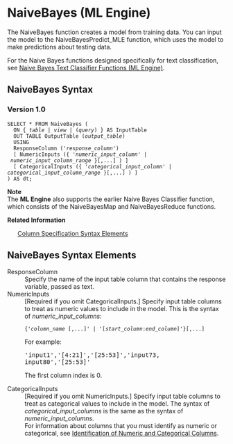 <div class="nested0" aria-labelledby="ariaid-title1" topicindex="1" topicid="wdh1506114950524" id="wdh1506114950524"><h1 class="title topictitle1" id="ariaid-title1"><span>NaiveBayes (ML Engine)</span></h1><div class="body conbody">
<p class="p">The <span>NaiveBayes</span> function <span>creates</span> a model from training data. You can input the model to the NaiveBayesPredict_MLE function, which uses the model to make predictions about testing data.</p>
<p class="p">For the Naive Bayes functions designed specifically for text classification, see <a href="rle1549559759145.md">Naive Bayes Text Classifier Functions (ML Engine)</a>.</p></div><div class="topic reference nested1" aria-labelledby="ariaid-title2" topicindex="2" topicid="yde1506115061661" xml:lang="en-us" lang="en-us" id="yde1506115061661">
<h2 class="title topictitle2" id="ariaid-title2"><span>NaiveBayes</span> Syntax</h2><div class="body refbody"><div class="section" id="yde1506115061661__section_N100B7_N10022_N10001">
<h3 class="title sectiontitle">Version 1.0</h3><pre class="pre codeblock" xml:space="preserve"><code>SELECT * FROM NaiveBayes (
  <span>ON { <var class="keyword varname">table</var> | <var class="keyword varname">view</var> | (<var class="keyword varname">query</var>) }</span> AS InputTable
  OUT TABLE OutputTable (<var class="keyword varname">output_table</var>)
  USING
  ResponseColumn ('<var class="keyword varname">response_column</var>')
  [ NumericInputs ({ '<var class="keyword varname">numeric_input_column</var>' | <var class="keyword varname">numeric_input_column_range</var> }[,...] ) ]
  [ CategoricalInputs ({ '<var class="keyword varname">categorical_input_column</var>' | <var class="keyword varname">categorical_input_column_range</var> }[,...] ) ]
) AS dt;</code></pre><div class="note note" id="yde1506115061661__note_N10107_N100D6_N10041_N10001"><span><b>Note</b></span><div class="notebody">The <span><b>ML Engine</b></span> also supports the earlier Naive Bayes Classifier function, which consists of the NaiveBayesMap and NaiveBayesReduce functions.</div></div></div></div><div class="related-links"><div class="linklistheader"><p></p><b>Related Information</b></div>
<ul class="linklist linklist relinfo"><div class="linklistmember"><a href="ndv1557782188375.md">Column Specification Syntax Elements</a></div></ul></div></div><div class="topic reference nested1" aria-labelledby="ariaid-title3" topicindex="3" topicid="iau1506115118970" xml:lang="en-us" lang="en-us" id="iau1506115118970">
<h2 class="title topictitle2" id="ariaid-title3"><span>NaiveBayes</span> Syntax Elements</h2><div class="body refbody"><div class="section" id="iau1506115118970__section_N10011_N1000E_N10001"><dl class="dl parml"><dt class="dt pt dlterm">ResponseColumn</dt><dd class="dd pd">Specify the name of the input table column that contains the response variable, passed as text.</dd><dt class="dt pt dlterm">NumericInputs</dt><dd class="dd pd">[Required if you omit CategoricalInputs.] Specify input table columns to treat as numeric values to include in the model. This is the syntax of <var class="keyword varname">numeric_input_columns</var>:<pre class="pre codeblock" xml:space="preserve"><code>{'<var class="keyword varname">column_name</var> [,...]' | '[<var class="keyword varname">start_column</var>:<var class="keyword varname">end_column</var>]'}[,...]</code></pre>
<p class="p">For example:</p><kbd class="ph userinput">'input1','[4:21]','[25:53]','input73, input80','[25:53]'</kbd>
<p class="p">The first column index is 0.</p></dd><dt class="dt pt dlterm">CategoricalInputs</dt><dd class="dd pd">[Required if you omit NumericInputs.] Specify input table columns to treat as categorical values to include in the model. The syntax of <var class="keyword varname">categorical_input_columns</var> is the same as the syntax of <var class="keyword varname">numeric_input_columns</var>.</dd><dd class="dd pd ddexpand">For information about columns that you must identify as numeric or categorical, see <a href="uxa1540574678350.md">Identification of Numeric and Categorical Columns</a>.</dd></dl></div></div></div></div>
